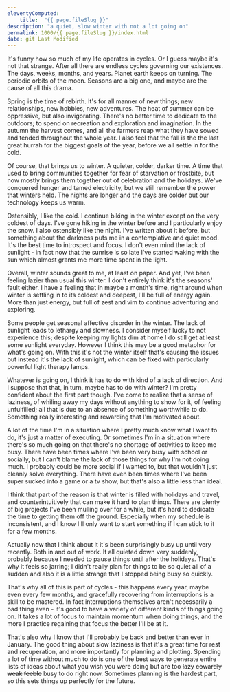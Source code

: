```yaml
---
eleventyComputed:
    title:  "{{ page.fileSlug }}"
description: "a quiet, slow winter with not a lot going on"
permalink: 1000/{{ page.fileSlug }}/index.html
date: git Last Modified
---
```


It's funny how so much of my life operates in cycles. Or I guess maybe it's not that strange. After all there are endless cycles governing our existences. The days, weeks, months, and years. Planet earth keeps on turning. The periodic orbits of the moon. Seasons are a big one, and maybe are the cause of all this drama.

Spring is the time of rebirth. It's for all manner of new things; new relationships, new hobbies, new adventures. The heat of summer can be oppressive, but also invigorating. There's no better time to dedicate to the outdoors; to spend on recreation and exploration and imagination. In the autumn the harvest comes, and all the farmers reap what they have sowed and tended throughout the whole year. I also feel that the fall is the the last great hurrah for the biggest goals of the year, before we all settle in for the cold.

Of course, that brings us to winter. A quieter, colder, darker time. A time that used to bring communities together for fear of starvation or frostbite, but now mostly brings them together out of celebration and the holidays. We've conquered hunger and tamed electricity, but we still remember the power that winters held. The nights are longer and the days are colder but our technology keeps us warm.

Ostensibly, I like the cold. I continue biking in the winter except on the very coldest of days. I've gone hiking in the winter before and I particularly enjoy the snow. I also ostensibly like the night. I've written about it before, but something about the darkness puts me in a contemplative and quiet mood. It's the best time to introspect and focus. I don't even mind the lack of sunlight - in fact now that the sunrise is so late I've started waking with the sun which almost grants me more time spent in the light.

Overall, winter sounds great to me, at least on paper. And yet, I've been feeling lazier than usual this winter. I don't entirely think it's the seasons' fault either. I have a feeling that in maybe a month's time, right around when winter is settling in to its coldest and deepest, I'll be full of energy again. More than just energy, but full of zest and vim to continue adventuring and exploring.

Some people get seasonal affective disorder in the winter. The lack of sunlight leads to lethargy and slowness. I consider myself lucky to not experience this; despite keeping my lights dim at home I do still get at least some sunlight everyday. However I think this may be a good metaphor for what's going on. With this it's not the winter itself that's causing the issues but instead it's the lack of sunlight, which can be fixed with particularly powerful light therapy lamps.

Whatever is going on, I think it has to do with kind of a lack of direction. And I suppose that that, in turn, maybe has to do with winter? I'm pretty confident about the first part though. I've come to realize that a sense of laziness, of whiling away my days without anything to show for it, of feeling unfulfilled; all that is due to an absence of something worthwhile to do. Something really interesting and rewarding that I'm motivated about.

A lot of the time I'm in a situation where I pretty much know what I want to do, it's just a matter of executing. Or sometimes I'm in a situation where there's so much going on that there's no shortage of activities to keep me busy. There have been times where I've been very busy with school or socially, but I can't blame the lack of those things for why I'm not doing much. I probably could be more social if I wanted to, but that wouldn't just cleanly solve everything. There have even been times where I've been super sucked into a game or a tv show, but that's also a little less than ideal.

I think that part of the reason is that winter is filled with holidays and travel, and counterintuitively that can make it hard to plan things. There are plenty of big projects I've been mulling over for a while, but it's hard to dedicate the time to getting them off the ground. Especially when my schedule is inconsistent, and I know I'll only want to start something if I can stick to it for a few months.

Actually now that I think about it it's been surprisingly busy up until very recently. Both in and out of work. It all quieted down very suddenly, probably because I needed to pause things until after the holidays. That's why it feels so jarring; I didn't really plan for things to be so quiet all of a sudden and also it is a little strange that I stopped being busy so quickly.

That's why all of this is part of cycles - this happens every year, maybe even every few months, and gracefully recovering from interruptions is a skill to be mastered. In fact interruptions themselves aren't necessarily a bad thing even - it's good to have a variety of different kinds of things going on. It takes a lot of focus to maintain momentum when doing things, and the more I practice regaining that focus the better I'll be at it.

That's also why I know that I'll probably be back and better than ever in January. The good thing about slow laziness is that it's a great time for rest and recuperation, and more importantly for planning and plotting. Spending a lot of time without much to do is one of the best ways to generate entire lists of ideas about what you wish you were doing but are too ~~lazy~~ ~~cowardly~~ ~~weak~~ ~~feeble~~ busy to do right now. Sometimes planning is the hardest part, so this sets things up perfectly for the future.

